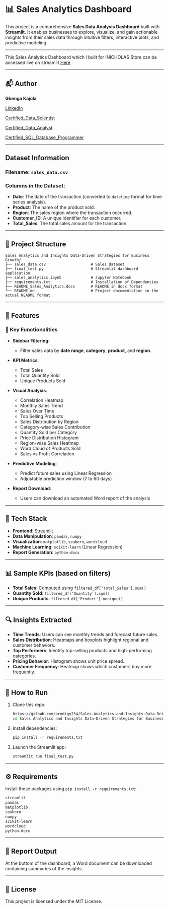 # 📊 Sales Analytics Dashboard

This project is a comprehensive **Sales Data Analysis Dashboard** built with **Streamlit**. It enables businesses to explore, visualize, and gain actionable insights from their sales data through intuitive filters, interactive plots, and predictive modeling.

---

This Sales Analytics Dashboard which I built for INICHOLAS Store can be accessed live on streamlit [Here](https://inicholas.streamlit.app/)

---

## 📬 Author

**Gbenga Kajola**

[LinkedIn](https://www.linkedin.com/in/kajolagbenga)

[Certified_Data_Scientist](https://www.datacamp.com/certificate/DSA0012312825030)

[Certified_Data_Analyst](https://www.datacamp.com/certificate/DAA0018583322187)

[Certified_SQL_Database_Programmer](https://www.datacamp.com/certificate/SQA0019722049554)


---


## Dataset Information
### **Filename:** `sales_data.csv`
### **Columns in the Dataset:**
- **Date**: The date of the transaction (converted to `datetime` format for time series analysis).
- **Product**: The name of the product sold.
- **Region**: The sales region where the transaction occurred.
- **Customer_ID**: A unique identifier for each customer.
- **Total_Sales**: The total sales amount for the transaction.

---

## 📁 Project Structure

```
Sales Analytics and Insights Data-Driven Strategies for Business Growth/
├── sales_data.csv                    # Sales dataset
├── final_test.py                     # Streamlit dashboard application
├── sales_analytics.ipynb             # Jupyter Notebook 
├── requirements.txt                  # Installation of Dependencies
├── README_Sales_Analytics.docx       # README in docx format
└── README.md                         # Project documentation in the actual README format
```

---

## 🚀 Features

### 🎯 Key Functionalities

- **Sidebar Filtering**:
  - Filter sales data by **date range**, **category**, **product**, and **region**.

- **KPI Metrics**:
  - Total Sales
  - Total Quantity Sold
  - Unique Products Sold

- **Visual Analysis**:
  - Correlation Heatmap
  - Monthly Sales Trend
  - Sales Over Time
  - Top Selling Products
  - Sales Distribution by Region
  - Category-wise Sales Contribution
  - Quantity Sold per Category
  - Price Distribution Histogram
  - Region-wise Sales Heatmap
  - Word Cloud of Products Sold
  - Sales vs Profit Correlation

- **Predictive Modeling**:
  - Predict future sales using Linear Regression
  - Adjustable prediction window (7 to 60 days)

- **Report Download**:
  - Users can download an automated Word report of the analysis

---

## 🧠 Tech Stack

- **Frontend**: [Streamlit](https://streamlit.io/)
- **Data Manipulation**: `pandas`, `numpy`
- **Visualization**: `matplotlib`, `seaborn`, `wordcloud`
- **Machine Learning**: `scikit-learn` (Linear Regression)
- **Report Generation**: `python-docx`

---

## 📊 Sample KPIs (based on filters)

- **Total Sales**: Computed using `filtered_df['Total_Sales'].sum()`
- **Quantity Sold**: `filtered_df['Quantity'].sum()`
- **Unique Products**: `filtered_df['Product'].nunique()`

---

## 🔍 Insights Extracted

- **Time Trends**: Users can see monthly trends and forecast future sales.
- **Sales Distribution**: Heatmaps and boxplots highlight regional and customer behaviors.
- **Top Performers**: Identify top-selling products and high-performing categories.
- **Pricing Behavior**: Histogram shows unit price spread.
- **Customer Frequency**: Heatmap shows which customers buy more frequently.

---

## 🧪 How to Run

1. Clone this repo:
    ```bash
    https://github.com/prodigy234/Sales-Analytics-and-Insights-Data-Driven-Strategies-for-Business-Growth.git
    cd Sales Analytics and Insights Data-Driven Strategies for Business Growth
    ```

2. Install dependencies:
    ```bash
    pip install -r requirements.txt
    ```

3. Launch the Streamlit app:
    ```bash
    streamlit run final_test.py
    ```

---

## ⚙️ Requirements

Install these packages using `pip install -r requirements.txt`:

```txt
streamlit
pandas
matplotlib
seaborn
numpy
scikit-learn
wordcloud
python-docx
```

---

## 📄 Report Output

At the bottom of the dashboard, a Word document can be downloaded containing summaries of the insights.

---


## 📌 License

This project is licensed under the MIT License.
